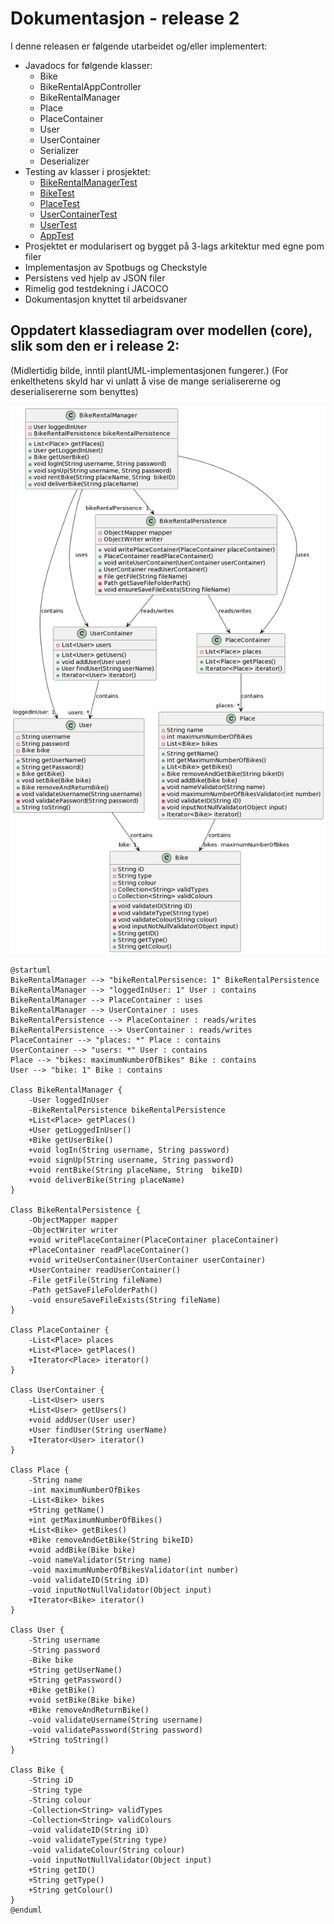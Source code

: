 
# Dokumentasjon - release 2

I denne releasen er følgende utarbeidet og/eller implementert:
- Javadocs for følgende klasser:
  - Bike
  - BikeRentalAppController
  - BikeRentalManager
  - Place
  - PlaceContainer
  - User
  - UserContainer
  - Serializer
  - Deserializer
- Testing av klasser i prosjektet:
  - [BikeRentalManagerTest](../2247/core/src/test/java/bikeRentalApp/core/BikeRentalManagerTest.java)
  - [BikeTest](../2247/core/src/test/java/bikeRentalApp/core/BikeTest.java)
  - [PlaceTest](../2247/core/src/test/java/bikeRentalApp/core/PlaceTest.java)
  - [UserContainerTest](../2247/core/src/test/java/bikeRentalApp/core/UserContainerTest.java)
  - [UserTest](../2247/core/src/test/java/bikeRentalApp/core/UserTest.java)
  - [AppTest](../2247/fxui/src/test/java/bikeRentalApp/ui/AppTest.java)
- Prosjektet er modularisert og bygget på 3-lags arkitektur med egne pom filer
- Implementasjon av Spotbugs og Checkstyle
- Persistens ved hjelp av JSON filer
- Rimelig god testdekning i JACOCO
- Dokumentasjon knyttet til arbeidsvaner

## Oppdatert klassediagram over modellen (core), slik som den er i release 2:

(Midlertidig bilde, inntil plantUML-implementasjonen fungerer.)
(For enkelthetens skyld  har vi unlatt å vise de mange serialisererne og deserialisererne som benyttes)

![alt text](release2ClassDiagram.png "Klassediagram") 

```plantuml
@startuml
BikeRentalManager --> "bikeRentalPersisence: 1" BikeRentalPersistence
BikeRentalManager --> "loggedInUser: 1" User : contains
BikeRentalManager --> PlaceContainer : uses
BikeRentalManager --> UserContainer : uses
BikeRentalPersistence --> PlaceContainer : reads/writes
BikeRentalPersistence --> UserContainer : reads/writes
PlaceContainer --> "places: *" Place : contains
UserContainer --> "users: *" User : contains
Place --> "bikes: maximumNumberOfBikes" Bike : contains
User --> "bike: 1" Bike : contains

Class BikeRentalManager {
    -User loggedInUser
    -BikeRentalPersistence bikeRentalPersistence
    +List<Place> getPlaces()
    +User getLoggedInUser()
    +Bike getUserBike()
    +void logIn(String username, String password)
    +void signUp(String username, String password)
    +void rentBike(String placeName, String  bikeID)
    +void deliverBike(String placeName)
}

Class BikeRentalPersistence {
    -ObjectMapper mapper
    -ObjectWriter writer
    +void writePlaceContainer(PlaceContainer placeContainer)
    +PlaceContainer readPlaceContainer()
    +void writeUserContainer(UserContainer userContainer)
    +UserContainer readUserContainer()
    -File getFile(String fileName)
    -Path getSaveFileFolderPath()
    -void ensureSaveFileExists(String fileName)
}

Class PlaceContainer {
    -List<Place> places
    +List<Place> getPlaces()
    +Iterator<Place> iterator()
}

Class UserContainer {
    -List<User> users
    +List<User> getUsers()
    +void addUser(User user)
    +User findUser(String userName)
    +Iterator<User> iterator()
}

Class Place {
    -String name
    -int maximumNumberOfBikes
    -List<Bike> bikes
    +String getName()
    +int getMaximumNumberOfBikes()
    +List<Bike> getBikes()
    +Bike removeAndGetBike(String bikeID)
    +void addBike(Bike bike)
    -void nameValidator(String name)
    -void maximumNumberOfBikesValidator(int number)
    -void validateID(String iD)
    -void inputNotNullValidator(Object input)
    +Iterator<Bike> iterator()
}

Class User {
    -String username
    -String password
    -Bike bike
    +String getUserName()
    +String getPassword()
    +Bike getBike()
    +void setBike(Bike bike)
    +Bike removeAndReturnBike()
    -void validateUsername(String username)
    -void validatePassword(String password)
    +String toString()
}

Class Bike {
    -String iD
    -String type
    -String colour
    -Collection<String> validTypes
    -Collection<String> validColours
    -void validateID(String iD)
    -void validateType(String type)
    -void validateColour(String colour)
    -void inputNotNullValidator(Object input)
    +String getID()
    +String getType()
    +String getColour()
}
@enduml
```